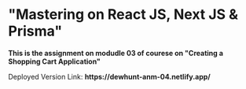 <h1>"Mastering on React JS, Next JS & Prisma"</h1>

<p><b>This is the assignment on modudle 03 of courese on "Creating a Shopping Cart Application"</b></p>
<p>Deployed Version Link: <b>https://dewhunt-anm-04.netlify.app/</b></p>
